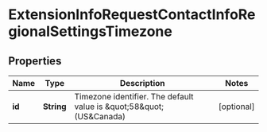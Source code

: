 
# ExtensionInfoRequestContactInfoRegionalSettingsTimezone

## Properties
Name | Type | Description | Notes
------------ | ------------- | ------------- | -------------
**id** | **String** | Timezone identifier. The default value is \&quot;58\&quot; (US&amp;Canada) |  [optional]



